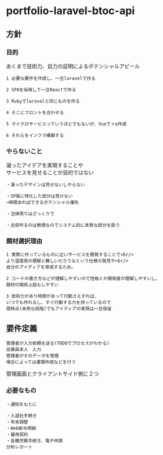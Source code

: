 # portfolio-laravel-btoc-api
## 方針
### 目的
あくまで技術力、自力の証明によるポテンシャルアピール
```
1 必要な要件を作成し、一旦laravelで作る

2 SPAを採用して一旦Reactで作る

3 Rubyでlaravelと同じものを作る

4 そこにフロントを合わせる

5 マイクロサービスっていうほどでもないが、Vueで＋α作成

6 それらをインフラ構築する
```

### やらないこと
凝ったアイデアを実現することや<br/>
サービスを見せることが目的ではない
```
・凝ったデザインは見せないしやらない

・SP版に特化した部分は見せない
→時間あればできるポテンシャル優先

・法律周りはざっくりで

・全部作るのは無理なのでシステム的に本質な部分を扱う
```
### 題材選択理由
```
1 実際に作っているものに近いサービスを開発することで<br/>
より温度感の理解と難しいだろうなという仕様の発見や<br/>
自分のアイディアを育成するため。

2 コードの書き方などが理解しやすいので性格とか開発者が理解しやすいし、
題材の関係上話もしやすい

3 技術力があり時間があって行動さえすれば、
いつでも作れるし、すぐ行動する力を持っているので
現時点(未熟な段階)でもアイディアの実現は一旦保留
```


## 要件定義
```
管理者が入力依頼を送る(TODOでプロセスがわかる)
従業員本人　入力
管理者がそのデータを管理
場合によっては書類作成などを行う
```

管理画面とクライアントサイド側に２つ
### 必要なもの
```クライアントサイド
・通知をもとに
```

```
・入退社手続き
・年末調整
・Web給与明細
・雇用契約
・各種労務手続き、電子申請
分析レポート
```


